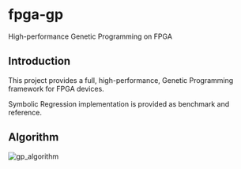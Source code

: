 # fpga-gp

High-performance Genetic Programming on FPGA

## Introduction

This project provides a full, high-performance, Genetic Programming framework for FPGA devices.

Symbolic Regression implementation is provided as benchmark and reference.

## Algorithm

![gp_algorithm](https://user-images.githubusercontent.com/122741259/212557507-d402ec6a-caf3-4b22-b3b9-469bfb9eec9f.svg)
